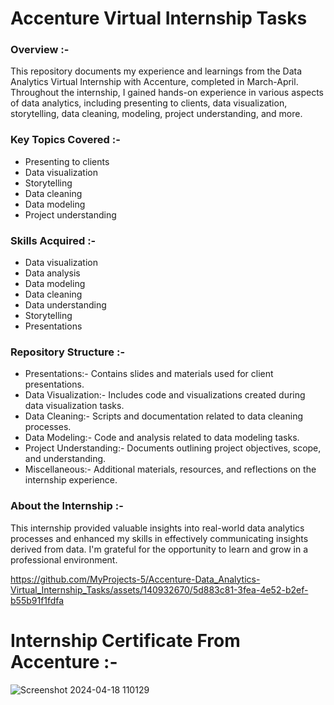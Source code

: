 # Accenture Virtual Internship Tasks

### Overview :-
This repository documents my experience and learnings from the Data Analytics Virtual Internship with Accenture, completed in March-April. Throughout the internship, I gained hands-on experience in various aspects of data analytics, including presenting to clients, data visualization, storytelling, data cleaning, modeling, project understanding, and more.

### Key Topics Covered :-
- Presenting to clients
- Data visualization
- Storytelling
- Data cleaning
- Data modeling
- Project understanding

### Skills Acquired :-
- Data visualization
- Data analysis
- Data modeling
- Data cleaning
- Data understanding
- Storytelling
- Presentations

### Repository Structure :-
- Presentations:- Contains slides and materials used for client presentations.
- Data Visualization:- Includes code and visualizations created during data visualization tasks.
- Data Cleaning:- Scripts and documentation related to data cleaning processes.
- Data Modeling:- Code and analysis related to data modeling tasks.
- Project Understanding:- Documents outlining project objectives, scope, and understanding.
- Miscellaneous:- Additional materials, resources, and reflections on the internship experience.

### About the Internship :-
This internship provided valuable insights into real-world data analytics processes and enhanced my skills in effectively communicating insights derived from data. I'm grateful for the opportunity to learn and grow in a professional environment.

https://github.com/MyProjects-5/Accenture-Data_Analytics-Virtual_Internship_Tasks/assets/140932670/5d883c81-3fea-4e52-b2ef-b55b91f1fdfa

# Internship Certificate From Accenture :-
![Screenshot 2024-04-18 110129](https://github.com/MyProjects-5/Accenture-Data_Analytics-Virtual_Internship_Tasks/assets/140932670/cd8bd925-fb78-46dd-acb4-a5a99eeae8b4)
